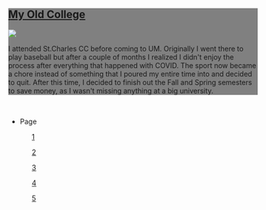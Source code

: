 <!DOCTYPE html>
<html>
<head>
<meta charset="UTF-8">
<meta name="viewport" content="width=device-width, initial-scale=1">
</head>
<body>
  <div style="background-color:grey;">
	<h2><u>My Old College</u></h2>
  <img src="https://d28htnjz2elwuj.cloudfront.net/wp-content/uploads/2015/04/20125555/st-charles-community-college-feat.jpg">
		  <p>
		    I attended St.Charles CC before coming to UM. Originally I went there to play baseball but after a couple of months I realized I didn't enjoy the process after everything that happened with COVID. The sport now became a chore instead of something that I poured my entire time into and decided to quit. After this time, I decided to finish out the Fall and Spring semesters to save money, as I wasn't missing anything at a big university.</p>
    </div>
	<br>

<ul>
  <li>Page</li>
    <ul><a href="https://github.com/JakeLalu/lalus-repository/blob/main/README.md"target="blank">1</a></ul>
    <ul><a href="https://github.com/JakeLalu/lalus-repository/blob/main/Page2.md"target="blank">2</a></ul>
    <ul><a href="https://github.com/JakeLalu/lalus-repository/blob/main/Page3.md"target="blank">3</a></ul>
    <ul><a href="https://github.com/JakeLalu/lalus-repository/blob/main/Page4.md"target="blank">4</a></ul>
    <ul><a href="https://github.com/JakeLalu/lalus-repository/blob/main/Page5.md"target="blank">5</a></ul>
</ul>
    </body>
</html>
